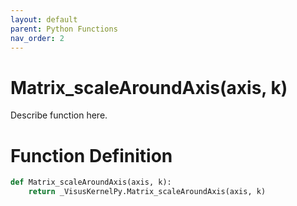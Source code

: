 ```yaml
---
layout: default
parent: Python Functions
nav_order: 2
---
```


# Matrix_scaleAroundAxis(axis, k)

Describe function here.

# Function Definition

```python
def Matrix_scaleAroundAxis(axis, k):
    return _VisusKernelPy.Matrix_scaleAroundAxis(axis, k)
```